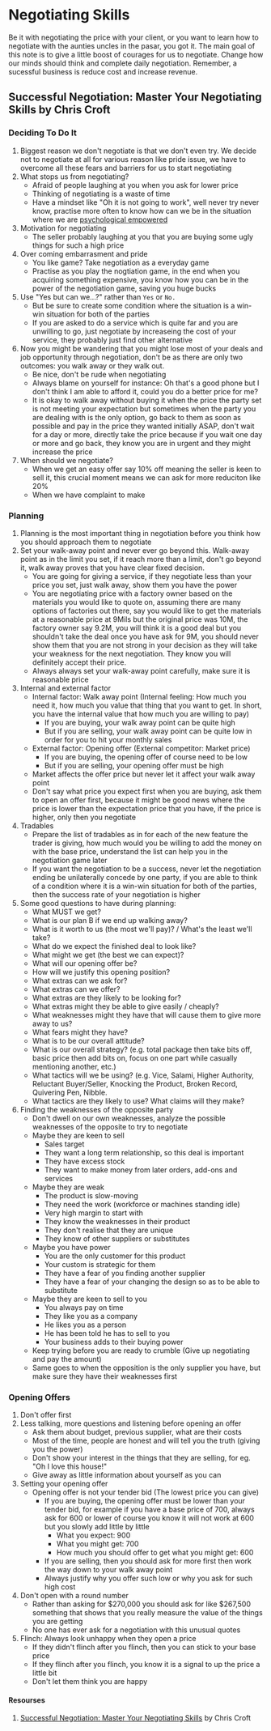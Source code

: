 # Negotiating Skills

Be it with negotiating the price with your client, or you want to learn how to negotiate with the aunties uncles in the pasar, you got it. The main goal of this note is to give a little boost of courages for us to negotiate. Change how our minds should think and complete daily negotiation. Remember, a sucessful business is reduce cost and increase revenue.

## Successful Negotiation: Master Your Negotiating Skills by Chris Croft
### Deciding To Do It
1. Biggest reason we don't negotiate is that we don't even try. We decide not to negotiate at all for various reason like pride issue, we have to overcome all these fears and barriers for us to start negotiating
2. What stops us from negotiating? 
   - Afraid of people laughing at you when you ask for lower price
   - Thinking of negotiating is a waste of time
   - Have a mindset like "Oh it is not going to work", well never try never know, practise more often to know how can we be in the situation where we are [psychological empowered](https://youtu.be/qS_VWG3JEZg?t=47)
3. Motivation for negotiating
   - The seller probably laughing at you that you are buying some ugly things for such a high price
4. Over coming embarrasment and pride
   - You like game? Take negotiation as a everyday game
   - Practise as you play the nogtiation game, in the end when you acquiring something expensive, you know how you can be in the power of the negotiation game, saving you huge bucks
5. Use "Yes but can we...?" rather than `Yes` or `No.` 
   - But be sure to create some condition where the situation is a win-win situation for both of the parties
   - If you are asked to do a service which is quite far and you are unwilling to go, just negotiate by increaseing the cost of your service, they probably just find other alternative
6. Now you might be wandering that you might lose most of your deals and job opportunity through negotiation, don't be as there are only two outcomes: you walk away or they walk out.
   - Be nice, don't be rude when negotiating
   - Always blame on yourself for instance: Oh that's a good phone but I don't think I am able to afford it, could you do a better price for me?
   - It is okay to walk away without buying it when the price the party set is not meeting your expectation but sometimes when the party you are dealing with is the only option, go back to them as soon as possible and pay in the price they wanted initially ASAP, don't wait for a day or more, directly take the price because if you wait one day or more and go back, they know you are in urgent and they might increase the price
7. When should we negotiate?
   - When we get an easy offer say 10% off meaning the seller is keen to sell it, this crucial moment means we can ask for more reduciton like 20%
   - When we have complaint to make

### Planning
1. Planning is the most important thing in negotiation before you think how you should approach them to negotiate
2. Set your walk-away point and never ever go beyond this. Walk-away point as in the limit you set, if it reach more than a limit, don't go beyond it, walk away proves that you have clear fixed decision. 
   - You are going for giving a service, if they negotiate less than your price you set, just walk away, show them you have the power
   - You are negotiating price with a factory owner based on the materials you would like to quote on, assuming there are many options of factories out there, say you would like to get the materials at a reasonable price at 9Mils but the original price was 10M, the factory owner say 9.2M, you will think it is a good deal but you shouldn't take the deal once you have ask for 9M, you should never show them that you are not strong in your decision as they will take your weakness for the next negotiation. They know you will definitely accept their price.
   - Always always set your walk-away point carefully, make sure it is reasonable price
3. Internal and external factor
   - Internal factor: Walk away point (Internal feeling: How much you need it, how much you value that thing that you want to get. In short, you have the internal value that how much you are willing to pay)
     - If you are buying, your walk away point can be quite high
     - But if you are selling, your walk away point can be quite low in order for you to hit your monthly sales
   - External factor: Opening offer (External competitor: Market price)
     - If you are buying, the opening offer of course need to be low
     - But if you are selling, your opening offer must be high
   - Market affects the offer price but never let it affect your walk away point
   - Don't say what price you expect first when you are buying, ask them to open an offer first, because it might be good news where the price is lower than the expectation price that you have, if the price is higher, only then you negotiate
4. Tradables
   - Prepare the list of tradables as in for each of the new feature the trader is giving, how much would you be willing to add the money on with the base price, understand the list can help you in the negotiation game later
   - If you want the negotiation to be a success, never let the negotiation ending be unilaterally concede by one party, if you are able to think of a condition where it is a win-win situation for both of the parties, then the success rate of your negotiation is higher
5. Some good questions to have during planning:
   - What MUST we get?
   - What is our plan B if we end up walking away?
   - What is it worth to us (the most we'll pay)? / What's the least we'll take?
   - What do we expect the finished deal to look like?
   - What might we get (the best we can expect)?
   - What will our opening offer be?
   - How will we justify this opening position?
   - What extras can we ask for?
   - What extras can we offer?
   - What extras are they likely to be looking for?
   - What extras might they be able to give easily / cheaply?
   - What weaknesses might they have that will cause them to give more away to us?
   - What fears might they have?
   - What is to be our overall attitude?
   - What is our overall strategy? (e.g. total package then take bits off, basic price then add bits on, focus on one part while casually mentioning another, etc.)
   - What tactics will we be using? (e.g. Vice, Salami, Higher Authority, Reluctant Buyer/Seller, Knocking the Product, Broken Record, Quivering Pen, Nibble.
   - What tactics are they likely to use? What claims will they make?
6. Finding the weaknesses of the opposite party
   - Don't dwell on our own weaknesses, analyze the possible weaknesses of the opposite to try to negotiate
   - Maybe they are keen to sell
     - Sales target
     - They want a long term relationship, so this deal is important
     - They have excess stock
     - They want to make money from later orders, add-ons and services
   - Maybe they are weak
     - The product is slow-moving
     - They need the work (workforce or machines standing idle)
     - Very high margin to start with
     - They know the weaknesses in their product
     - They don't realise that they are unique
     - They know of other suppliers or substitutes
   - Maybe you have power
     - You are the only customer for this product
     - Your custom is strategic for them
     - They have a fear of you finding another supplier
     - They have a fear of your changing the design so as to be able to substitute
   - Maybe they are keen to sell to you
     - You always pay on time
     - They like you as a company
     - He likes you as a person
     - He has been told he has to sell to you
     - Your business adds to their buying power
   - Keep trying before you are ready to crumble (Give up negotiating and pay the amount)
   - Same goes to when the opposition is the only supplier you have, but make sure they have their weaknesses first

### Opening Offers
1. Don't offer first
2. Less talking, more questions and listening before opening an offer
   - Ask them about budget, previous supplier, what are their costs
   - Most of the time, people are honest and will tell you the truth (giving you the power)
   - Don't show your interest in the things that they are selling, for eg. "Oh I love this house!"
   - Give away as little information about yourself as you can
3. Setting your opening offer
   - Opening offer is not your tender bid (The lowest price you can give)
     - If you are buying, the opening offer must be lower than your tender bid, for example if you have a base price of 700, always ask for 600 or lower of course you know it will not work at 600 but you slowly add little by little
       - What you expect: 900
       - What you might get: 700
       - How much you should offer to get what you might get: 600
     - If you are selling, then you should ask for more first then work the way down to your walk away point
     - Always justify why you offer such low or why you ask for such high cost
4. Don't open with a round number
   - Rather than asking for $270,000 you should ask for like $267,500 something that shows that you really measure the value of the things you are getting
   - No one has ever ask for a negotiation with this unusual quotes
5. Flinch: Always look unhappy when they open a price
   - If they didn't flinch after you flinch, then you can stick to your base price
   - If they flinch after you flinch, you know it is a signal to up the price a little bit
   - Don't let them think you are happy

#### Resourses
1. [Successful Negotiation: Master Your Negotiating Skills](https://www.udemy.com/course/a-practical-guide-to-negotiating/) by Chris Croft